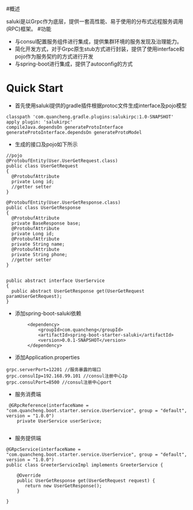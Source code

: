 #概述

saluki是以Grpc作为底层，提供一套高性能、易于使用的分布式远程服务调用(RPC)框架。
#功能

* 与consul配置服务组件进行集成，提供集群环境的服务发现及治理能力。
* 简化开发方式，对于Grpc原生stub方式进行封装，提供了使用interface和pojo作为服务契约的方式进行开发
* 与spring-boot进行集成，提供了autoconfig的方式

# Quick Start

* 首先使用saluki提供的gradle插件根据protoc文件生成interface及pojo模型

```
classpath 'com.quancheng.gradle.plugins:salukirpc:1.0-SNAPSHOT'
apply plugin: 'salukirpc'
compileJava.dependsOn generateProtoInterface 
generateProtoInterface.dependsOn generateProtoModel
```

* 生成的接口及pojo如下所示

```
//pojo
@ProtobufEntity(User.UserGetRequest.class)
public class UserGetRequest
{
  @ProtobufAttribute
  private Long id;
  //getter setter
}

@ProtobufEntity(User.UserGetResponse.class)
public class UserGetResponse
{
  @ProtobufAttribute
  private BaseResponse base;
  @ProtobufAttribute
  private Long id;
  @ProtobufAttribute
  private String name;
  @ProtobufAttribute
  private String phone;
  //getter setter
}


public abstract interface UserService
{
  public abstract UserGetResponse get(UserGetRequest paramUserGetRequest);
}

```

* 添加spring-boot-saluki依赖

```
        <dependency>
			<groupId>com.quancheng</groupId>
			<artifactId>spring-boot-starter-saluki</artifactId>
			<version>0.0.1-SNAPSHOT</version>
		</dependency>
```

* 添加Application.properties

```
grpc.serverPort=12201 //服务暴露的端口
grpc.consulIp=192.168.99.101 //consul注册中心Ip
grpc.consulPort=8500 //consul注册中心port

```

* 服务消费端

```
 @GRpcReference(interfaceName = "com.quancheng.boot.starter.service.UserService", group = "default", version = "1.0.0")
    private UserService userSerivce;
    
```

* 服务提供端

```
@GRpcService(interfaceName = "com.quancheng.boot.starter.service.UserService", group = "default", version = "1.0.0")
public class GreeterServiceImpl implements GreeterService {

    @Override
    public UserGetResponse get(UserGetRequest request) {
       return new UserGetResponse();
    }

}

```